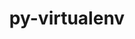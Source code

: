 ---
title: "py-virtualenv"
layout: cache
categories: [package, develop]
meta: {"versions": ["20.22.0"], "compilers": ["gcc@=11.1.0"], "oss": ["ubuntu20.04"], "platforms": ["linux"], "targets": ["ppc64le", "x86_64_v3"], "stacks": ["data-vis-sdk", "e4s", "e4s-power", "root"], "num_specs": 25, "num_specs_by_stack": {"e4s-power": 9, "root": 25, "e4s": 10, "data-vis-sdk": 6}}
spec_details: [{"hash": "yxay5i4p4nwvlvpaebpggxsywiwx753z", "compiler": "gcc@=11.1.0", "versions": ["20.22.0"], "os": "ubuntu20.04", "platform": "linux", "target": "ppc64le", "variants": ["build_system=python_pip"], "stacks": ["e4s-power", "root"], "size": "-", "tarball": "https://binaries.spack.io/develop/build_cache/linux-ubuntu20.04-ppc64le/gcc-11.1.0/py-virtualenv-20.22.0/linux-ubuntu20.04-ppc64le-gcc-11.1.0-py-virtualenv-20.22.0-yxay5i4p4nwvlvpaebpggxsywiwx753z.spack"}, {"hash": "albnf3wtuci3tc6jislqy3u25m4babc6", "compiler": "gcc@=11.1.0", "versions": ["20.22.0"], "os": "ubuntu20.04", "platform": "linux", "target": "ppc64le", "variants": ["build_system=python_pip"], "stacks": ["e4s-power", "root"], "size": "-", "tarball": "https://binaries.spack.io/develop/build_cache/linux-ubuntu20.04-ppc64le/gcc-11.1.0/py-virtualenv-20.22.0/linux-ubuntu20.04-ppc64le-gcc-11.1.0-py-virtualenv-20.22.0-albnf3wtuci3tc6jislqy3u25m4babc6.spack"}, {"hash": "6t2jl3xggxetsfazlsvb4udeohoau5kf", "compiler": "gcc@=11.1.0", "versions": ["20.22.0"], "os": "ubuntu20.04", "platform": "linux", "target": "ppc64le", "variants": ["build_system=python_pip"], "stacks": ["e4s-power", "root"], "size": "-", "tarball": "https://binaries.spack.io/develop/build_cache/linux-ubuntu20.04-ppc64le/gcc-11.1.0/py-virtualenv-20.22.0/linux-ubuntu20.04-ppc64le-gcc-11.1.0-py-virtualenv-20.22.0-6t2jl3xggxetsfazlsvb4udeohoau5kf.spack"}, {"hash": "yrqhv3np6gb42k5lxluze532oaana77w", "compiler": "gcc@=11.1.0", "versions": ["20.22.0"], "os": "ubuntu20.04", "platform": "linux", "target": "ppc64le", "variants": ["build_system=python_pip"], "stacks": ["e4s-power", "root"], "size": "-", "tarball": "https://binaries.spack.io/develop/build_cache/linux-ubuntu20.04-ppc64le/gcc-11.1.0/py-virtualenv-20.22.0/linux-ubuntu20.04-ppc64le-gcc-11.1.0-py-virtualenv-20.22.0-yrqhv3np6gb42k5lxluze532oaana77w.spack"}, {"hash": "2hzh5hdvzjhphvg6nwzkwismwlq4fz5e", "compiler": "gcc@=11.1.0", "versions": ["20.22.0"], "os": "ubuntu20.04", "platform": "linux", "target": "ppc64le", "variants": ["build_system=python_pip"], "stacks": ["e4s-power", "root"], "size": "-", "tarball": "https://binaries.spack.io/develop/build_cache/linux-ubuntu20.04-ppc64le/gcc-11.1.0/py-virtualenv-20.22.0/linux-ubuntu20.04-ppc64le-gcc-11.1.0-py-virtualenv-20.22.0-2hzh5hdvzjhphvg6nwzkwismwlq4fz5e.spack"}, {"hash": "3a6aoxrkfku4vqcg6kovqqbhgjeym3nx", "compiler": "gcc@=11.1.0", "versions": ["20.22.0"], "os": "ubuntu20.04", "platform": "linux", "target": "ppc64le", "variants": ["build_system=python_pip"], "stacks": ["e4s-power", "root"], "size": "-", "tarball": "https://binaries.spack.io/develop/build_cache/linux-ubuntu20.04-ppc64le/gcc-11.1.0/py-virtualenv-20.22.0/linux-ubuntu20.04-ppc64le-gcc-11.1.0-py-virtualenv-20.22.0-3a6aoxrkfku4vqcg6kovqqbhgjeym3nx.spack"}, {"hash": "vfrbiwdurb7nym4dsmwwnp6fjl6rxsqk", "compiler": "gcc@=11.1.0", "versions": ["20.22.0"], "os": "ubuntu20.04", "platform": "linux", "target": "ppc64le", "variants": ["build_system=python_pip"], "stacks": ["e4s-power", "root"], "size": "-", "tarball": "https://binaries.spack.io/develop/build_cache/linux-ubuntu20.04-ppc64le/gcc-11.1.0/py-virtualenv-20.22.0/linux-ubuntu20.04-ppc64le-gcc-11.1.0-py-virtualenv-20.22.0-vfrbiwdurb7nym4dsmwwnp6fjl6rxsqk.spack"}, {"hash": "ek6cy5wownklh6pxv3hurglruzx7kku2", "compiler": "gcc@=11.1.0", "versions": ["20.22.0"], "os": "ubuntu20.04", "platform": "linux", "target": "ppc64le", "variants": ["build_system=python_pip"], "stacks": ["e4s-power", "root"], "size": "-", "tarball": "https://binaries.spack.io/develop/build_cache/linux-ubuntu20.04-ppc64le/gcc-11.1.0/py-virtualenv-20.22.0/linux-ubuntu20.04-ppc64le-gcc-11.1.0-py-virtualenv-20.22.0-ek6cy5wownklh6pxv3hurglruzx7kku2.spack"}, {"hash": "ochqpdufo5v5rdq7ztyfwzzvpyexcdk7", "compiler": "gcc@=11.1.0", "versions": ["20.22.0"], "os": "ubuntu20.04", "platform": "linux", "target": "ppc64le", "variants": ["build_system=python_pip"], "stacks": ["e4s-power", "root"], "size": "-", "tarball": "https://binaries.spack.io/develop/build_cache/linux-ubuntu20.04-ppc64le/gcc-11.1.0/py-virtualenv-20.22.0/linux-ubuntu20.04-ppc64le-gcc-11.1.0-py-virtualenv-20.22.0-ochqpdufo5v5rdq7ztyfwzzvpyexcdk7.spack"}, {"hash": "bzkhf673npnvyndhswfesrwnpol6ea77", "compiler": "gcc@=11.1.0", "versions": ["20.22.0"], "os": "ubuntu20.04", "platform": "linux", "target": "x86_64_v3", "variants": ["build_system=python_pip"], "stacks": ["root", "e4s"], "size": "-", "tarball": "https://binaries.spack.io/develop/build_cache/linux-ubuntu20.04-x86_64_v3/gcc-11.1.0/py-virtualenv-20.22.0/linux-ubuntu20.04-x86_64_v3-gcc-11.1.0-py-virtualenv-20.22.0-bzkhf673npnvyndhswfesrwnpol6ea77.spack"}, {"hash": "u7j3tykczt23rwzqwwebou5igphg5pup", "compiler": "gcc@=11.1.0", "versions": ["20.22.0"], "os": "ubuntu20.04", "platform": "linux", "target": "x86_64_v3", "variants": ["build_system=python_pip"], "stacks": ["root", "e4s"], "size": "-", "tarball": "https://binaries.spack.io/develop/build_cache/linux-ubuntu20.04-x86_64_v3/gcc-11.1.0/py-virtualenv-20.22.0/linux-ubuntu20.04-x86_64_v3-gcc-11.1.0-py-virtualenv-20.22.0-u7j3tykczt23rwzqwwebou5igphg5pup.spack"}, {"hash": "kngg6wwjn44w3deoui25vdywgfvk3d7r", "compiler": "gcc@=11.1.0", "versions": ["20.22.0"], "os": "ubuntu20.04", "platform": "linux", "target": "x86_64_v3", "variants": ["build_system=python_pip"], "stacks": ["root", "e4s"], "size": "-", "tarball": "https://binaries.spack.io/develop/build_cache/linux-ubuntu20.04-x86_64_v3/gcc-11.1.0/py-virtualenv-20.22.0/linux-ubuntu20.04-x86_64_v3-gcc-11.1.0-py-virtualenv-20.22.0-kngg6wwjn44w3deoui25vdywgfvk3d7r.spack"}, {"hash": "kv5suw63y4ksih4bqjearkyc5wyjlor5", "compiler": "gcc@=11.1.0", "versions": ["20.22.0"], "os": "ubuntu20.04", "platform": "linux", "target": "x86_64_v3", "variants": ["build_system=python_pip"], "stacks": ["root", "e4s"], "size": "-", "tarball": "https://binaries.spack.io/develop/build_cache/linux-ubuntu20.04-x86_64_v3/gcc-11.1.0/py-virtualenv-20.22.0/linux-ubuntu20.04-x86_64_v3-gcc-11.1.0-py-virtualenv-20.22.0-kv5suw63y4ksih4bqjearkyc5wyjlor5.spack"}, {"hash": "iwz26er5ye32qhyffd4miol3lg3fj7st", "compiler": "gcc@=11.1.0", "versions": ["20.22.0"], "os": "ubuntu20.04", "platform": "linux", "target": "x86_64_v3", "variants": ["build_system=python_pip"], "stacks": ["root", "e4s"], "size": "-", "tarball": "https://binaries.spack.io/develop/build_cache/linux-ubuntu20.04-x86_64_v3/gcc-11.1.0/py-virtualenv-20.22.0/linux-ubuntu20.04-x86_64_v3-gcc-11.1.0-py-virtualenv-20.22.0-iwz26er5ye32qhyffd4miol3lg3fj7st.spack"}, {"hash": "wrmw35c6n5kr2t7yptrmhopvur3amykd", "compiler": "gcc@=11.1.0", "versions": ["20.22.0"], "os": "ubuntu20.04", "platform": "linux", "target": "x86_64_v3", "variants": ["build_system=python_pip"], "stacks": ["root", "data-vis-sdk"], "size": "-", "tarball": "https://binaries.spack.io/develop/build_cache/linux-ubuntu20.04-x86_64_v3/gcc-11.1.0/py-virtualenv-20.22.0/linux-ubuntu20.04-x86_64_v3-gcc-11.1.0-py-virtualenv-20.22.0-wrmw35c6n5kr2t7yptrmhopvur3amykd.spack"}, {"hash": "b2gc3esc7sevz6rjam7xvvdeqpu3isxn", "compiler": "gcc@=11.1.0", "versions": ["20.22.0"], "os": "ubuntu20.04", "platform": "linux", "target": "x86_64_v3", "variants": ["build_system=python_pip"], "stacks": ["root", "data-vis-sdk"], "size": "-", "tarball": "https://binaries.spack.io/develop/build_cache/linux-ubuntu20.04-x86_64_v3/gcc-11.1.0/py-virtualenv-20.22.0/linux-ubuntu20.04-x86_64_v3-gcc-11.1.0-py-virtualenv-20.22.0-b2gc3esc7sevz6rjam7xvvdeqpu3isxn.spack"}, {"hash": "tpgokp2heharanltyhldtf3nvifrqp33", "compiler": "gcc@=11.1.0", "versions": ["20.22.0"], "os": "ubuntu20.04", "platform": "linux", "target": "x86_64_v3", "variants": ["build_system=python_pip"], "stacks": ["root", "data-vis-sdk"], "size": "-", "tarball": "https://binaries.spack.io/develop/build_cache/linux-ubuntu20.04-x86_64_v3/gcc-11.1.0/py-virtualenv-20.22.0/linux-ubuntu20.04-x86_64_v3-gcc-11.1.0-py-virtualenv-20.22.0-tpgokp2heharanltyhldtf3nvifrqp33.spack"}, {"hash": "mjrdfq625svpyg34iiohitughnnmwh4k", "compiler": "gcc@=11.1.0", "versions": ["20.22.0"], "os": "ubuntu20.04", "platform": "linux", "target": "x86_64_v3", "variants": ["build_system=python_pip"], "stacks": ["root", "data-vis-sdk"], "size": "-", "tarball": "https://binaries.spack.io/develop/build_cache/linux-ubuntu20.04-x86_64_v3/gcc-11.1.0/py-virtualenv-20.22.0/linux-ubuntu20.04-x86_64_v3-gcc-11.1.0-py-virtualenv-20.22.0-mjrdfq625svpyg34iiohitughnnmwh4k.spack"}, {"hash": "hy6fmgjqhhjodae46b4idm2erlzn2ehk", "compiler": "gcc@=11.1.0", "versions": ["20.22.0"], "os": "ubuntu20.04", "platform": "linux", "target": "x86_64_v3", "variants": ["build_system=python_pip"], "stacks": ["root", "data-vis-sdk"], "size": "-", "tarball": "https://binaries.spack.io/develop/build_cache/linux-ubuntu20.04-x86_64_v3/gcc-11.1.0/py-virtualenv-20.22.0/linux-ubuntu20.04-x86_64_v3-gcc-11.1.0-py-virtualenv-20.22.0-hy6fmgjqhhjodae46b4idm2erlzn2ehk.spack"}, {"hash": "hsxaa2fql2xdgqbr6loi6t6kxhozgkdg", "compiler": "gcc@=11.1.0", "versions": ["20.22.0"], "os": "ubuntu20.04", "platform": "linux", "target": "x86_64_v3", "variants": ["build_system=python_pip"], "stacks": ["root", "data-vis-sdk"], "size": "-", "tarball": "https://binaries.spack.io/develop/build_cache/linux-ubuntu20.04-x86_64_v3/gcc-11.1.0/py-virtualenv-20.22.0/linux-ubuntu20.04-x86_64_v3-gcc-11.1.0-py-virtualenv-20.22.0-hsxaa2fql2xdgqbr6loi6t6kxhozgkdg.spack"}, {"hash": "65q4k7av3q2gjp6dpdtjd4c6brwda7j4", "compiler": "gcc@=11.1.0", "versions": ["20.22.0"], "os": "ubuntu20.04", "platform": "linux", "target": "x86_64_v3", "variants": ["build_system=python_pip"], "stacks": ["root", "e4s"], "size": "-", "tarball": "https://binaries.spack.io/develop/build_cache/linux-ubuntu20.04-x86_64_v3/gcc-11.1.0/py-virtualenv-20.22.0/linux-ubuntu20.04-x86_64_v3-gcc-11.1.0-py-virtualenv-20.22.0-65q4k7av3q2gjp6dpdtjd4c6brwda7j4.spack"}, {"hash": "ydp5i6v2grxab64iwe6re2wsmsoi52q7", "compiler": "gcc@=11.1.0", "versions": ["20.22.0"], "os": "ubuntu20.04", "platform": "linux", "target": "x86_64_v3", "variants": ["build_system=python_pip"], "stacks": ["root", "e4s"], "size": "-", "tarball": "https://binaries.spack.io/develop/build_cache/linux-ubuntu20.04-x86_64_v3/gcc-11.1.0/py-virtualenv-20.22.0/linux-ubuntu20.04-x86_64_v3-gcc-11.1.0-py-virtualenv-20.22.0-ydp5i6v2grxab64iwe6re2wsmsoi52q7.spack"}, {"hash": "eteq3pftmbzwvdb3lm2i55xqjz6icfta", "compiler": "gcc@=11.1.0", "versions": ["20.22.0"], "os": "ubuntu20.04", "platform": "linux", "target": "x86_64_v3", "variants": ["build_system=python_pip"], "stacks": ["root", "e4s"], "size": "-", "tarball": "https://binaries.spack.io/develop/build_cache/linux-ubuntu20.04-x86_64_v3/gcc-11.1.0/py-virtualenv-20.22.0/linux-ubuntu20.04-x86_64_v3-gcc-11.1.0-py-virtualenv-20.22.0-eteq3pftmbzwvdb3lm2i55xqjz6icfta.spack"}, {"hash": "3zwoecwzmslr3ao4bntplowvsinlrots", "compiler": "gcc@=11.1.0", "versions": ["20.22.0"], "os": "ubuntu20.04", "platform": "linux", "target": "x86_64_v3", "variants": ["build_system=python_pip"], "stacks": ["root", "e4s"], "size": "-", "tarball": "https://binaries.spack.io/develop/build_cache/linux-ubuntu20.04-x86_64_v3/gcc-11.1.0/py-virtualenv-20.22.0/linux-ubuntu20.04-x86_64_v3-gcc-11.1.0-py-virtualenv-20.22.0-3zwoecwzmslr3ao4bntplowvsinlrots.spack"}, {"hash": "w7y6i2tmduqwo57pna6v3k3vnzy62i6t", "compiler": "gcc@=11.1.0", "versions": ["20.22.0"], "os": "ubuntu20.04", "platform": "linux", "target": "x86_64_v3", "variants": ["build_system=python_pip"], "stacks": ["root", "e4s"], "size": "-", "tarball": "https://binaries.spack.io/develop/build_cache/linux-ubuntu20.04-x86_64_v3/gcc-11.1.0/py-virtualenv-20.22.0/linux-ubuntu20.04-x86_64_v3-gcc-11.1.0-py-virtualenv-20.22.0-w7y6i2tmduqwo57pna6v3k3vnzy62i6t.spack"}]
---